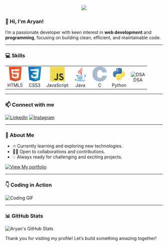 <!-- Coding GIF -->
<div align="center">
  <img height="150" src="https://media.giphy.com/media/M9gbBd9nbDrOTu1Mqx/giphy.gif"  />
</div>

### 👋 Hi, I'm Aryan!

I’m a passionate developer with keen interest in **web development** and **programming**, focusing on building clean, efficient, and maintainable code.

---

### 💻 Skills
<table>
<tr>
<td align="center"><img src="https://raw.githubusercontent.com/devicons/devicon/master/icons/html5/html5-original.svg" alt="HTML5" width="48"/><br>HTML5</td>
<td align="center"><img src="https://raw.githubusercontent.com/devicons/devicon/master/icons/css3/css3-original.svg" alt="CSS3" width="48"/><br>CSS3</td>
<td align="center"><img src="https://raw.githubusercontent.com/devicons/devicon/master/icons/javascript/javascript-original.svg" alt="JavaScript" width="48"/><br>JavaScript</td>
<td align="center"><img src="https://raw.githubusercontent.com/devicons/devicon/master/icons/java/java-original.svg" alt="Java" width="48"/><br>Java</td>
<td align="center"><img src="https://raw.githubusercontent.com/devicons/devicon/master/icons/c/c-original.svg" alt="C" width="48"/><br>C</td>
<td align="center"><img src="https://raw.githubusercontent.com/devicons/devicon/master/icons/python/python-original.svg" alt="Python" width="48"/><br>Python</td>
<td align="center"><img src="https://cdn-icons-png.flaticon.com/512/2309/2309953.png" alt="DSA" width="48"/><br>DSA</td>
</tr>
</table>

---

### 📫 Connect with me
[![LinkedIn](https://img.shields.io/badge/-LinkedIn-0077B5?style=for-the-badge&logo=linkedin&logoColor=white)](https://www.linkedin.com/in/aryan-xx-46632a351?utm_source=share&utm_campaign=share_via&utm_content=profile&utm_medium=android_app)
[![Instagram](https://img.shields.io/badge/-Instagram-E4405F?style=for-the-badge&logo=instagram&logoColor=white)](https://www.instagram.com/r_yan2.6?utm_source=qr&igsh=MXRwaDZkMWFsaWdjNQ==)
<!-- [![Gmail](https://img.shields.io/badge/-Gmail-E4405F?style=for-the-badge&logo=gmail&logoColor=white)](aryanyadav26june@gmail.com) -->

---

### 🚀 About Me
- 🔥 Currently learning and exploring new technologies.
- 👨‍💻 Open to collaborations and contributions.
- 💡 Always ready for challenging and exciting projects.
<!-- Button-style link for Resume -->
<a href="https://aryanmemento.netlify.app/" target="_blank">
  <img src="https://img.shields.io/badge/View%20My%20Portfolio-0077B5?style=for-the-badge&logo=readme&logoColor=white" alt="View My portfolio">
</a>

---

### 👇 Coding in Action
![Coding GIF](https://media.giphy.com/media/qg3N7tNwJzyK1Uqk66/giphy.gif)

---
### 📊 GitHub Stats
![Aryan's GitHub Stats](https://github-readme-stats.vercel.app/api?username=AryanCS40&show_icons=true&theme=radical)


Thank you for visiting my profile! Let’s build something amazing together!  



